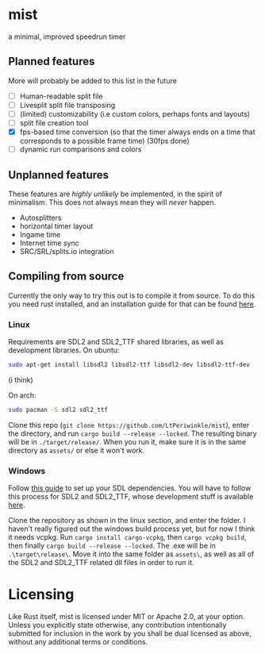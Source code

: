 # mist
a minimal, improved speedrun timer

## Planned features
More will probably be added to this list in the future
- [ ] Human-readable split file
- [ ] Livesplit split file transposing
- [ ] (limited) customizability (i.e custom colors, perhaps fonts and layouts)
- [ ] split file creation tool
- [X] fps-based time conversion (so that the timer always ends on a time that corresponds to a possible frame time) (30fps done)
- [ ] dynamic run comparisons and colors

## Unplanned features
These features are *highly unlikely* be implemented, in the spirit of minimalism. This does not always mean they will *never* happen.
* Autosplitters
* horizontal timer layout
* Ingame time
* Internet time sync
* SRC/SRL/splits.io integration

## Compiling from source
Currently the only way to try this out is to compile it from source. To do this you need rust installed, and an installation guide
for that can be found [here](https://www.rust-lang.org/tools/install).
### Linux
Requirements are SDL2 and SDL2_TTF shared libraries, as well as development libraries. On ubuntu: 
```bash
sudo apt-get install libsdl2 libsdl2-ttf libsdl2-dev libsdl2-ttf-dev
``` 

(i think)

On arch:
```bash
sudo pacman -S sdl2 sdl2_ttf
```

Clone this repo (`git clone https://github.com/LtPeriwinkle/mist`), enter the directory, and run `cargo build --release --locked`. The resulting binary will be in
`./target/release/`. When you run it, make sure it is in the same directory as `assets/` or else it won't work.

### Windows
Follow [this guide](https://github.com/Rust-SDL2/rust-sdl2#windows-msvc) to set up your SDL dependencies. You will have to follow this process for SDL2 and SDL2\_TTF,
whose development stuff is available [here](http://libsdl.org/projects/SDL_ttf/).

Clone the repository as shown in the linux section, and enter the folder. I haven't really figured out the windows build process yet, but for now I think
it needs vcpkg. Run `cargo install cargo-vcpkg`, then `cargo vcpkg build`, then finally `cargo build --release --locked`. The .exe will be in `.\target\release\`. Move it into 
the same folder as `assets\`, as well as all of the SDL2 and SDL2\_TTF related dll files in order to run it.

# Licensing
Like Rust itself, mist is licensed under MIT or Apache 2.0, at your option.
Unless you explicitly state otherwise, any contribution intentionally submitted 
for inclusion in the work by you shall be dual licensed as above, without any 
additional terms or conditions.